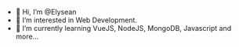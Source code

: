 - 👋 Hi, I’m @Elysean
- 👀 I’m interested in Web Development.
- 🌱 I’m currently learning VueJS, NodeJS, MongoDB, Javascript and more...

<!---
Elysean/Elysean is a ✨ special ✨ repository because its `README.md` (this file) appears on your GitHub profile.
You can click the Preview link to take a look at your changes.
--->
